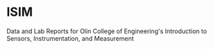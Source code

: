 # ISIM

Data and Lab Reports for Olin College of Engineering's Introduction to Sensors, Instrumentation, and Measurement

